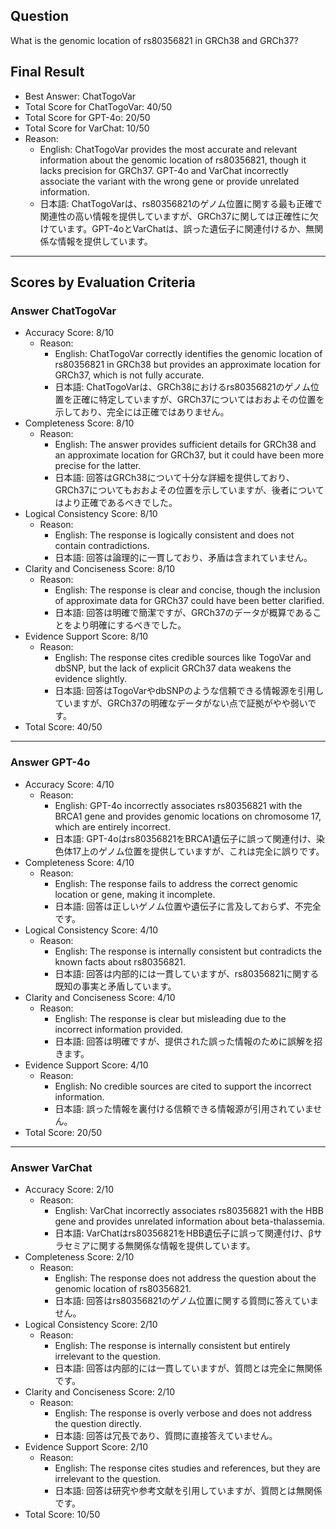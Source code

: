 ## Question

What is the genomic location of rs80356821 in GRCh38 and GRCh37?

## Final Result

- Best Answer: ChatTogoVar
- Total Score for ChatTogoVar: 40/50
- Total Score for GPT-4o: 20/50
- Total Score for VarChat: 10/50
- Reason:
  - English: ChatTogoVar provides the most accurate and relevant information about the genomic location of rs80356821, though it lacks precision for GRCh37. GPT-4o and VarChat incorrectly associate the variant with the wrong gene or provide unrelated information.
  - 日本語: ChatTogoVarは、rs80356821のゲノム位置に関する最も正確で関連性の高い情報を提供していますが、GRCh37に関しては正確性に欠けています。GPT-4oとVarChatは、誤った遺伝子に関連付けるか、無関係な情報を提供しています。

---

## Scores by Evaluation Criteria

### Answer ChatTogoVar
- Accuracy Score: 8/10
  - Reason: 
    - English: ChatTogoVar correctly identifies the genomic location of rs80356821 in GRCh38 but provides an approximate location for GRCh37, which is not fully accurate.
    - 日本語: ChatTogoVarは、GRCh38におけるrs80356821のゲノム位置を正確に特定していますが、GRCh37についてはおおよその位置を示しており、完全には正確ではありません。
- Completeness Score: 8/10
  - Reason: 
    - English: The answer provides sufficient details for GRCh38 and an approximate location for GRCh37, but it could have been more precise for the latter.
    - 日本語: 回答はGRCh38について十分な詳細を提供しており、GRCh37についてもおおよその位置を示していますが、後者についてはより正確であるべきでした。
- Logical Consistency Score: 8/10
  - Reason: 
    - English: The response is logically consistent and does not contain contradictions.
    - 日本語: 回答は論理的に一貫しており、矛盾は含まれていません。
- Clarity and Conciseness Score: 8/10
  - Reason: 
    - English: The response is clear and concise, though the inclusion of approximate data for GRCh37 could have been better clarified.
    - 日本語: 回答は明確で簡潔ですが、GRCh37のデータが概算であることをより明確にするべきでした。
- Evidence Support Score: 8/10
  - Reason: 
    - English: The response cites credible sources like TogoVar and dbSNP, but the lack of explicit GRCh37 data weakens the evidence slightly.
    - 日本語: 回答はTogoVarやdbSNPのような信頼できる情報源を引用していますが、GRCh37の明確なデータがない点で証拠がやや弱いです。
- Total Score: 40/50

---

### Answer GPT-4o
- Accuracy Score: 4/10
  - Reason: 
    - English: GPT-4o incorrectly associates rs80356821 with the BRCA1 gene and provides genomic locations on chromosome 17, which are entirely incorrect.
    - 日本語: GPT-4oはrs80356821をBRCA1遺伝子に誤って関連付け、染色体17上のゲノム位置を提供していますが、これは完全に誤りです。
- Completeness Score: 4/10
  - Reason: 
    - English: The response fails to address the correct genomic location or gene, making it incomplete.
    - 日本語: 回答は正しいゲノム位置や遺伝子に言及しておらず、不完全です。
- Logical Consistency Score: 4/10
  - Reason: 
    - English: The response is internally consistent but contradicts the known facts about rs80356821.
    - 日本語: 回答は内部的には一貫していますが、rs80356821に関する既知の事実と矛盾しています。
- Clarity and Conciseness Score: 4/10
  - Reason: 
    - English: The response is clear but misleading due to the incorrect information provided.
    - 日本語: 回答は明確ですが、提供された誤った情報のために誤解を招きます。
- Evidence Support Score: 4/10
  - Reason: 
    - English: No credible sources are cited to support the incorrect information.
    - 日本語: 誤った情報を裏付ける信頼できる情報源が引用されていません。
- Total Score: 20/50

---

### Answer VarChat
- Accuracy Score: 2/10
  - Reason: 
    - English: VarChat incorrectly associates rs80356821 with the HBB gene and provides unrelated information about beta-thalassemia.
    - 日本語: VarChatはrs80356821をHBB遺伝子に誤って関連付け、βサラセミアに関する無関係な情報を提供しています。
- Completeness Score: 2/10
  - Reason: 
    - English: The response does not address the question about the genomic location of rs80356821.
    - 日本語: 回答はrs80356821のゲノム位置に関する質問に答えていません。
- Logical Consistency Score: 2/10
  - Reason: 
    - English: The response is internally consistent but entirely irrelevant to the question.
    - 日本語: 回答は内部的には一貫していますが、質問とは完全に無関係です。
- Clarity and Conciseness Score: 2/10
  - Reason: 
    - English: The response is overly verbose and does not address the question directly.
    - 日本語: 回答は冗長であり、質問に直接答えていません。
- Evidence Support Score: 2/10
  - Reason: 
    - English: The response cites studies and references, but they are irrelevant to the question.
    - 日本語: 回答は研究や参考文献を引用していますが、質問とは無関係です。
- Total Score: 10/50